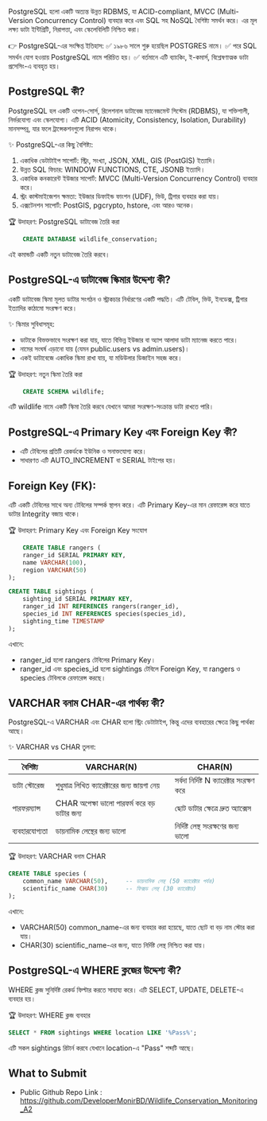 PostgreSQL হলো একটি অত্যন্ত উন্নত RDBMS, যা ACID-compliant, MVCC (Multi-Version Concurrency Control) ব্যবহার করে এবং SQL সহ NoSQL বৈশিষ্ট্য সমর্থন করে। এর মূল লক্ষ্য ডাটা ইন্টিগ্রিটি, নিরাপত্তা, এবং স্কেলেবিলিটি নিশ্চিত করা।

👉 PostgreSQL-এর সংক্ষিপ্ত ইতিহাস: ✅ ১৯৮৬ সালে শুরু হয়েছিল POSTGRES নামে। ✅ পরে SQL সমর্থন যোগ হওয়ায় PostgreSQL নামে পরিচিত হয়। ✅ বর্তমানে এটি ব্যাংকিং, ই-কমার্স, বিশ্লেষণাত্মক ডাটা প্রসেসিং-এ ব্যবহৃত হয়।


## PostgreSQL কী?

PostgreSQL হল একটি ওপেন-সোর্স, রিলেশনাল ডাটাবেজ ম্যানেজমেন্ট সিস্টেম (RDBMS), যা শক্তিশালী, নির্ভরযোগ্য এবং স্কেলযোগ্য। এটি ACID (Atomicity, Consistency, Isolation, Durability) মানসম্পন্ন, যার ফলে
ট্রান্সেকশনগুলো নিরাপদ থাকে।

✨ PostgreSQL-এর কিছু বৈশিষ্ট্য:

1. একাধিক ডেটাটাইপ সাপোর্ট: স্ট্রিং, সংখ্যা, JSON, XML, GIS (PostGIS) ইত্যাদি।
2. উন্নত SQL ফিচার: WINDOW FUNCTIONS, CTE, JSONB ইত্যাদি।
3. একাধিক কনকারেন্ট ইউজার সাপোর্ট: MVCC (Multi-Version Concurrency Control) ব্যবহার করে।
4. স্ট্রং কাস্টমাইজেশন ক্ষমতা: ইউজার ডিফাইন্ড ফাংশন (UDF), ভিউ, ট্রিগার ব্যবহার করা যায়।
5. এক্সটেনশন সাপোর্ট: PostGIS, pgcrypto, hstore, এবং আরও অনেক।

🏆 উদাহরণ: PostgreSQL ডাটাবেজ তৈরি করা

```sql
    CREATE DATABASE wildlife_conservation;
```

এই কমান্ডটি একটি নতুন ডাটাবেজ তৈরি করবে।


## PostgreSQL-এ ডাটাবেজ স্কিমার উদ্দেশ্য কী?

একটি ডাটাবেজ স্কিমা মূলত ডাটার সংগঠন ও স্ট্রাকচার নির্ধারণের একটি পদ্ধতি। এটি টেবিল, ভিউ, ইনডেক্স, ট্রিগার ইত্যাদির কাঠামো সংরক্ষণ করে।

✨ স্কিমার সুবিধাসমূহ:

-   ডাটাকে বিভক্তভাবে সংরক্ষণ করা যায়, যাতে বিভিন্ন ইউজার বা অ্যাপ আলাদা ডাটা ম্যানেজ করতে পারে।
-   নামের সংঘর্ষ এড়ানো যায় (যেমন public.users vs admin.users)।
-   একই ডাটাবেজে একাধিক স্কিমা রাখা যায়, যা মডিউলার ডিজাইন সহজ করে।

🏆 উদাহরণ: নতুন স্কিমা তৈরি করা

```sql
    CREATE SCHEMA wildlife;
```

এটি wildlife নামে একটি স্কিমা তৈরি করবে যেখানে আমরা সংরক্ষণ-সংক্রান্ত ডাটা রাখতে পারি।


## PostgreSQL-এ Primary Key এবং Foreign Key কী?

-   এটি টেবিলের প্রতিটি রেকর্ডকে ইউনিক ও সনাক্তযোগ্য করে।
-   সাধারণত এটি AUTO_INCREMENT বা SERIAL টাইপের হয়।


## Foreign Key (FK):

এটি একটি টেবিলের সাথে অন্য টেবিলের সম্পর্ক স্থাপন করে। এটি Primary Key-এর মান রেফারেন্স করে যাতে ডাটার Integrity বজায় থাকে।

🏆 উদাহরণ: Primary Key এবং Foreign Key সংযোগ

```sql
    CREATE TABLE rangers (
    ranger_id SERIAL PRIMARY KEY,
    name VARCHAR(100),
    region VARCHAR(50)
);

CREATE TABLE sightings (
    sighting_id SERIAL PRIMARY KEY,
    ranger_id INT REFERENCES rangers(ranger_id),
    species_id INT REFERENCES species(species_id),
    sighting_time TIMESTAMP
);

```

এখানে:

-   ranger_id হলো rangers টেবিলের Primary Key।
-   ranger_id এবং species_id হলো sightings টেবিলে Foreign Key, যা rangers ও species টেবিলকে রেফারেন্স করছে।


## VARCHAR বনাম CHAR-এর পার্থক্য কী?

PostgreSQL-এ VARCHAR এবং CHAR হলো স্ট্রিং ডেটাটাইপ, কিন্তু এদের ব্যবহারের ক্ষেত্রে কিছু পার্থক্য আছে।

✨ VARCHAR vs CHAR তুলনা:

| বৈশিষ্ট্য      | VARCHAR(N)                                   | CHAR(N)                                    |
| -------------- | -------------------------------------------- | ------------------------------------------ |
| ডাটা স্টোরেজ   | শুধুমাত্র লিখিত ক্যারেক্টারের জন্য জায়গা নেয় | সর্বদা নির্দিষ্ট N ক্যারেক্টার সংরক্ষণ করে |
| পারফরম্যান্স   | CHAR অপেক্ষা ভালো পারফর্ম করে বড় ডাটার জন্য  | ছোট ডাটার ক্ষেত্রে দ্রুত অ্যাক্সেস         |
| ব্যবহারযোগ্যতা | ডায়নামিক লেন্থের জন্য ভালো                   | নির্দিষ্ট লেন্থ সংরক্ষণের জন্য ভালো        |

🏆 উদাহরণ: VARCHAR বনাম CHAR

```sql
CREATE TABLE species (
    common_name VARCHAR(50),     -- ডায়নামিক লেন্থ (50 ক্যারেক্টার পর্যন্ত)
    scientific_name CHAR(30)     -- ফিক্সড লেন্থ (30 ক্যারেক্টার)
);

```

এখানে:

-   VARCHAR(50) common_name-এর জন্য ব্যবহার করা হয়েছে, যাতে ছোট বা বড় নাম স্টোর করা যায়।
-   CHAR(30) scientific_name-এর জন্য, যাতে নির্দিষ্ট লেন্থ নিশ্চিত করা যায়।


## PostgreSQL-এ WHERE ক্লজের উদ্দেশ্য কী?

WHERE ক্লজ সুনির্দিষ্ট রেকর্ড ফিল্টার করতে সাহায্য করে। এটি SELECT, UPDATE, DELETE-এ ব্যবহার হয়।

🏆 উদাহরণ: WHERE ক্লজ ব্যবহার

```sql
SELECT * FROM sightings WHERE location LIKE '%Pass%';
```

এটি সকল sightings রিটার্ন করবে যেখানে location-এ "Pass" শব্দটি আছে।


## What to Submit

-   Public Github Repo Link : https://github.com/DeveloperMonirBD/Wildlife_Conservation_Monitoring_A2
